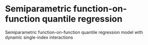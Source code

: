 # Semiparametric function-on-function quantile regression
Semiparametric function-on-function quantile regression model with dynamic single-index interactions
